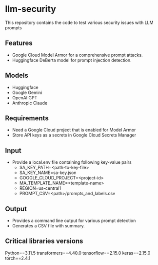 # llm-security
This repository contains the code to test various security issues with LLM prompts

## Features
- Google Cloud Model Armor for a comprehensive prompt attacks.
- Huggingface DeBerta model for prompt injection detection.

## Models
- Huggingface
- Google Gemini
- OpenAI GPT
- Anthropic Claude

## Requirements
- Need a Google Cloud project that is enabled for Model Armor
- Store API keys as a secrets in Google Cloud Secrets Manager

## Input
- Provide a local.env file containing following key-value pairs
  - SA_KEY_PATH=\<path-to-key-file\>
  - SA_KEY_NAME=sa-key.json
  - GOOGLE_CLOUD_PROJECT=\<project-id\>
  - MA_TEMPLATE_NAME=\<template-name\>
  - REGION=us-central1
  - PROMPT_CSV=\<path\>/prompts_and_labels.csv

## Output
- Provides a command line output for various prompt detection
- Generates a CSV file with summary.

## Critical libraries versions
Python==3.11.5
transformers==4.40.0
tensorflow==2.15.0
keras==2.15.0
torch==2.4.1

